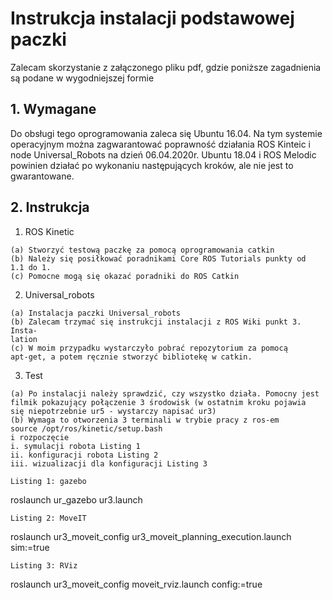 # Instrukcja instalacji podstawowej paczki

Zalecam skorzystanie z załączonego pliku pdf, gdzie poniższe zagadnienia są podane w wygodniejszej formie

## 1. Wymagane

Do obsługi tego oprogramowania zaleca się Ubuntu 16.04. Na tym systemie
operacyjnym można zagwarantować poprawność działania ROS Kinteic i node
Universal_Robots na dzień 06.04.2020r.
Ubuntu 18.04 i ROS Melodic powinien działać po wykonaniu następujących
kroków, ale nie jest to gwarantowane.


## 2. Instrukcja

1. ROS Kinetic

```
(a) Stworzyć testową paczkę za pomocą oprogramowania catkin
(b) Należy się posiłkować poradnikami Core ROS Tutorials punkty od
1.1 do 1.
(c) Pomocne mogą się okazać poradniki do ROS Catkin
```
2. Universal_robots

```
(a) Instalacja paczki Universal_robots
(b) Zalecam trzymać się instrukcji instalacji z ROS Wiki punkt 3. Insta-
lation
(c) W moim przypadku wystarczyło pobrać repozytorium za pomocą
apt-get, a potem ręcznie stworzyć bibliotekę w catkin.
```
3. Test

```
(a) Po instalacji należy sprawdzić, czy wszystko działa. Pomocny jest
filmik pokazujący połączenie 3 środowisk (w ostatnim kroku pojawia
się niepotrzebnie ur5 - wystarczy napisać ur3)
(b) Wymaga to otworzenia 3 terminali w trybie pracy z ros-em
source /opt/ros/kinetic/setup.bash
i rozpoczęcie
i. symulacji robota Listing 1
ii. konfiguracji robota Listing 2
iii. wizualizacji dla konfiguracji Listing 3
```

```
Listing 1: gazebo
```
roslaunch ur_gazebo ur3.launch

```
Listing 2: MoveIT
```
roslaunch ur3_moveit_config ur3_moveit_planning_execution.launch sim:=true

```
Listing 3: RViz
```
roslaunch ur3_moveit_config moveit_rviz.launch config:=true

